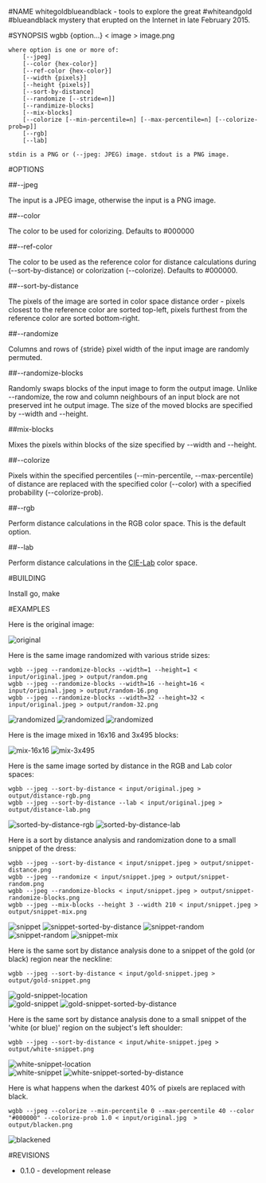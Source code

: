 #NAME
whitegoldblueandblack - tools to explore the great #whiteandgold #blueandblack mystery that erupted on the Internet in late February 2015.

#SYNOPSIS
	wgbb {option...} < image > image.png

	where option is one or more of:
		[--jpeg]
		[--color {hex-color}]
		[--ref-color {hex-color}]
		[--width {pixels}]
		[--height {pixels}]
		[--sort-by-distance]
		[--randomize [--stride=n]]
		[--randimize-blocks]
		[--mix-blocks]
		[--colorize [--min-percentile=n] [--max-percentile=n] [--colorize-prob=p]]
		[--rgb]
		[--lab]

	stdin is a PNG or (--jpeg: JPEG) image. stdout is a PNG image.

#OPTIONS

##--jpeg

The input is a JPEG image, otherwise the input is a PNG image.

##--color

The color to be used for colorizing. Defaults to #000000

##--ref-color

The color to be used as the reference color for distance calculations during (--sort-by-distance) or colorization (--colorize). Defaults to #000000.

##--sort-by-distance

The pixels of the image are sorted in color space distance order - pixels closest to the reference color are sorted top-left, pixels furthest from the reference color are sorted bottom-right.

##--randomize

Columns and rows of {stride} pixel width of the input image are randomly permuted.

##--randomize-blocks

Randomly swaps blocks of the input image to form the output image. Unlike --randomize, the row and column neighbours of an input block are not preserved int he output image. The size of the moved blocks are specified by --width and --height.

##mix-blocks

Mixes the pixels within blocks of the size specified by --width and --height.

##--colorize

Pixels within the specified percentiles (--min-percentile, --max-percentile) of distance are replaced with the specified color (--color) with a specified probability (--colorize-prob).

##--rgb

Perform distance calculations in the RGB color space. This is the default option.

##--lab

Perform distance calculations in the [CIE-Lab](http://en.wikipedia.org/wiki/Lab_color_space) color space.

#BUILDING

Install go,
	make

#EXAMPLES

Here is the original image:

![original](input/original.jpg)

Here is the same image randomized with various stride sizes:

	wgbb --jpeg --randomize-blocks --width=1 --height=1 < input/original.jpeg > output/random.png
	wgbb --jpeg --randomize-blocks --width=16 --height=16 < input/original.jpeg > output/random-16.png
	wgbb --jpeg --randomize-blocks --width=32 --height=32 < input/original.jpeg > output/random-32.png

![randomized](doc/random.png)
![randomized](doc/random-16.png)
![randomized](doc/random-32.png)

Here is the image mixed in 16x16 and 3x495 blocks:

![mix-16x16](doc/mix-16x16.png) ![mix-3x495](doc/mix-3x495.png)

Here is the same image sorted by distance in the RGB and Lab color spaces:

	wgbb --jpeg --sort-by-distance < input/original.jpeg > output/distance-rgb.png
	wgbb --jpeg --sort-by-distance --lab < input/original.jpeg > output/distance-lab.png

![sorted-by-distance-rgb](doc/distance-rgb.png) ![sorted-by-distance-lab](doc/distance-lab.png)

Here is a sort by distance analysis and randomization done to a small snippet of the dress:

	wgbb --jpeg --sort-by-distance < input/snippet.jpeg > output/snippet-distance.png
	wgbb --jpeg --randomize < input/snippet.jpeg > output/snippet-random.png
	wgbb --jpeg --randomize-blocks < input/snippet.jpeg > output/snippet-randomize-blocks.png
	wgbb --jpeg --mix-blocks --height 3 --width 210 < input/snippet.jpeg > output/snippet-mix.png

![snippet](input/snippet.jpg) ![snippet-sorted-by-distance](doc/snippet-distance.png) ![snippet-random](doc/snippet-random.png) ![snippet-random](doc/snippet-randomize-blocks.png) ![snippet-mix](doc/snippet-mix.png)

Here is the same sort by distance analysis done to a snippet of the gold (or black) region near the neckline:

	wgbb --jpeg --sort-by-distance < input/gold-snippet.jpeg > output/gold-snippet.png

![gold-snippet-location](doc/gold-snippet-location.png)
<br/>
![gold-snippet](input/gold-snippet.jpg) ![gold-snippet-sorted-by-distance](doc/gold-snippet.png)

Here is the same sort by distance analysis done to a small snippet of the 'white (or blue)' region on the subject's left shoulder:

	wgbb --jpeg --sort-by-distance < input/white-snippet.jpeg > output/white-snippet.png

![white-snippet-location](doc/white-snippet-location.png)
<br/>
![white-snippet](input/white-snippet.jpg) ![white-snippet-sorted-by-distance](doc/white-snippet.png)

Here is what happens when the darkest 40% of pixels are replaced with black.

	wgbb --jpeg --colorize --min-percentile 0 --max-percentile 40 --color "#000000" --colorize-prob 1.0 < input/original.jpg  > output/blacken.png

![blackened](doc/blacken.png)

#REVISIONS

* 0.1.0 - development release